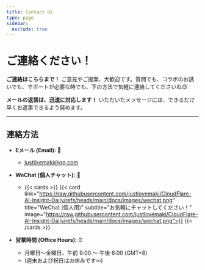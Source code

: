 ```yaml
---
title: Contact Us
type: page
sidebar:
  exclude: true
---
```

# ご連絡ください！

**ご連絡はこちらまで！** ご意見やご提案、大歓迎です。質問でも、コラボのお誘いでも、サポートが必要な時でも、下の方法で気軽に連絡してくださいね😊

**メールの返信は、迅速に対応します！** いただいたメッセージには、できるだけ早くお返事できるよう努めます。

---

## **連絡方法**

*   **Eメール (Email):** 📧
    *   [justlikemaki@qq.com](mailto:justlikemaki@qq.com)

*   **WeChat (個人チャット):** 📱
    *   {{< cards >}}
        {{< card link="https://raw.githubusercontent.com/justlovemaki/CloudFlare-AI-Insight-Daily/refs/heads/main/docs/images/wechat.png" title="WeChat (個人用)" subtitle="お気軽にチャットしてください！" image="https://raw.githubusercontent.com/justlovemaki/CloudFlare-AI-Insight-Daily/refs/heads/main/docs/images/wechat.png">}}
        {{< /cards >}}

*   **営業時間 (Office Hours):** ⏰
    *   月曜日〜金曜日、午前 9:00 〜 午後 6:00 (GMT+8)
    *   (週末および祝日はお休みです💤)